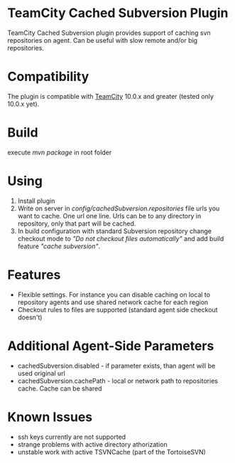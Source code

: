 # TeamCity Cached Subversion Plugin
TeamCity Cached Subversion plugin provides support of caching svn repositories on agent.
Can be useful with slow remote and/or big repositories.

# Compatibility

The plugin is compatible with [TeamCity](https://www.jetbrains.com/teamcity/download/) 10.0.x and greater (tested only 10.0.x yet).
 
# Build

execute *mvn package* in root folder

# Using
1. Install plugin
2. Write on server in *config/cachedSubversion.repositories* file urls you want to cache. One url one line. Urls can be to any directory in repository, only that part will be cached.
3. In build configuration with standard Subversion repository change checkout mode to *"Do not checkout files automatically"* and add build feature *"cache subversion"*.

# Features
* Flexible settings. For instance you can disable caching on local to repository agents and use shared network cache for each region
* Checkout rules to files are supported (standard agent side checkout doesn't)

# Additional Agent-Side Parameters
* cachedSubversion.disabled - if parameter exists, than agent will be used original url
* cachedSubversion.cachePath - local or network path to repositories cache. Cache can be shared

# Known Issues
* ssh keys currently are not supported
* strange problems with active directory athorization 
* unstable work with active TSVNCache (part of the TortoiseSVN)